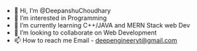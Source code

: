 - 👋 Hi, I’m @DeepanshuChoudhary
- 👀 I’m interested in Programming
- 🌱 I’m currently learning C++/JAVA and MERN Stack web Dev
- 💞️ I’m looking to collaborate on Web Development 
- 📫 How to reach me Email - deepengineeryt@gmail.com
